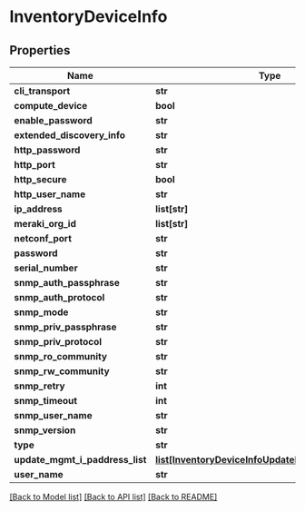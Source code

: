 # InventoryDeviceInfo

## Properties
Name | Type | Description | Notes
------------ | ------------- | ------------- | -------------
**cli_transport** | **str** |  | [optional] 
**compute_device** | **bool** |  | [optional] 
**enable_password** | **str** |  | [optional] 
**extended_discovery_info** | **str** |  | [optional] 
**http_password** | **str** |  | [optional] 
**http_port** | **str** |  | [optional] 
**http_secure** | **bool** |  | [optional] 
**http_user_name** | **str** |  | [optional] 
**ip_address** | **list[str]** |  | [optional] 
**meraki_org_id** | **list[str]** |  | [optional] 
**netconf_port** | **str** |  | [optional] 
**password** | **str** |  | [optional] 
**serial_number** | **str** |  | [optional] 
**snmp_auth_passphrase** | **str** |  | [optional] 
**snmp_auth_protocol** | **str** |  | [optional] 
**snmp_mode** | **str** |  | [optional] 
**snmp_priv_passphrase** | **str** |  | [optional] 
**snmp_priv_protocol** | **str** |  | [optional] 
**snmp_ro_community** | **str** |  | [optional] 
**snmp_rw_community** | **str** |  | [optional] 
**snmp_retry** | **int** |  | [optional] 
**snmp_timeout** | **int** |  | [optional] 
**snmp_user_name** | **str** |  | [optional] 
**snmp_version** | **str** |  | [optional] 
**type** | **str** |  | [optional] 
**update_mgmt_i_paddress_list** | [**list[InventoryDeviceInfoUpdateMgmtIPaddressList]**](InventoryDeviceInfoUpdateMgmtIPaddressList.md) |  | [optional] 
**user_name** | **str** |  | [optional] 

[[Back to Model list]](../README.md#documentation-for-models) [[Back to API list]](../README.md#documentation-for-api-endpoints) [[Back to README]](../README.md)



